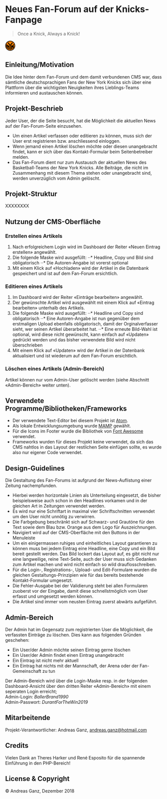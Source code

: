 # Neues Fan-Forum auf der Knicks-Fanpage

> Once a Knick, Always a Knick!

![Knicks-Logo Round Version](https://github.com/andreasganz/bwd_5100-1_andreas_ganz/blob/master/pictures/logos/favicon_newyorkknicks_round_rgb.png)

## Einleitung/Motivation
Die Idee hinter dem Fan-Forum und dem damit verbundenen CMS war, dass sämtliche deutschsprachigen Fans der New York Knicks sich über eine Plattform über die wichtigsten Neuigkeiten ihres Lieblings-Teams informieren und austauschen können.

## Projekt-Beschrieb
Jeder User, der die Seite besucht, hat die Möglichkeit die aktuellen News auf der Fan-Forum-Seite einzusehen.
* Um einen Artikel verfassen oder editieren zu können, muss sich der User erst registrieren bzw. anschliessend einloggen.
* Wenn jemand einen Artikel löschen möchte oder diesen unangebracht findet, kann er sich über das Kontakt-Formular beim Seitenbetreiber melden.  
* Das Fan-Forum dient nur zum Austausch der aktuellen News des Basketball-Teams der New York Knicks. Alle Beiträge, die nicht im Zusammenhang mit diesem Thema stehen oder unangebracht sind, werden unverzüglich vom Admin gelöscht.

## Projekt-Struktur
XXXXXXXX

## Nutzung der CMS-Oberfläche
### Erstellen eines Artikels
1. Nach erfolgreichem Login wird im Dashboard der Reiter «Neuen Eintrag erstellen» angewählt.
2. Die folgende Maske wird ausgefüllt:
⋅⋅* Headline, Copy und Bild sind obligatorisch
⋅⋅* Die Autoren-Angabe ist vorerst optional
3. Mit einem Klick auf «Hochladen» wird der Artikel in die Datenbank gespeichert und ist auf dem Fan-Forum ersichtlich.

### Editieren eines Artikels
1. Im Dashboard wird der Reiter «Einträge bearbeiten» angewählt.
2. Der gewünschte Artikel wird ausgewählt mit einem Klick auf «Eintrag bearbeiten» unterhalb des Artikels.
3. Die folgende Maske wird ausgefüllt:
⋅⋅* Headline und Copy sind obligatorisch
⋅⋅* Eine Autoren-Angabe ist nun gegenüber dem erstmaligen Upload ebenfalls obligatorisch, damit der Orginalverfasser sieht, wer seinen Artikel überarbeitet hat.
⋅⋅* Eine erneute Bild-Wahl ist optional, wird diese nicht gewünscht, kann einfach auf «Updaten» gedrückt werden und das bisher verwendete Bild wird nicht überschrieben
4. Mit einem Klick auf «Updaten» wird der Artikel in der Datenbank aktualisiert und ist wiederum auf dem Fan-Forum ersichtlich.

### Löschen eines Artikels (Admin-Bereich)
Artikel können nur vom Admin-User gelöscht werden (siehe Abschnitt «Admin-Bereich» weiter unten).

## Verwendete Programme/Bibliotheken/Frameworks
* Der verwendete Text-Editor bei diesem Projekt ist [Atom](https://atom.io/ "Link zu atom.io").  
* Als lokale Entwicklungsumgebung wurde [MAMP](https://www.mamp.info/de/ "Link zu mamp.info") gewählt.
* Für die Icons im Footer wurde die Bibliothek von [Font Awesome](https://fontawesome.com/ "Link zu fontawesome.com") verwendet.  
* Frameworks wurden für dieses Projekt keine verwendet, da sich das CMS nahtlos in das Layout der restlichen Seite einfügen sollte, es wurde also nur eigener Code verwendet.

## Design-Guidelines
Die Gestaltung des Fan-Forums ist aufgrund der News-Auflistung einer Zeitung nachempfunden.
* Hierbei werden horizontale Linien als Unterteilung eingesetzt, die bisher beispielsweise auch schon in den Headlines vorkamen und in der gleichen Art in Zeitungen verwendet werden.
* Es wird nur eine Schriftart in maximal vier Schriftschnitten verwendet um den User nicht unnötig zu verwirren.
* Die Farbgebung beschränkt sich auf Schwarz- und Grautöne für den Text sowie dem Blau bzw. Orange aus dem Logo für Auszeichnungen.
* Navigiert wird auf der CMS-Oberfläche mit den Buttons in der Menuleiste
* Um ein einigermassen ruhiges und einheitliches Layout garantieren zu können muss bei jedem Eintrag eine Headline, eine Copy und ein Bild bereit gestellt werden. Das Bild lockert das Layout auf, es gibt nicht nur eine langweilige, reine Text-Seite, auch der User muss sich Gedanken zum Artikel machen und wird nicht einfach so wild drauflosschreiben.
* Für die Login-, Registrations-, Upload- und Edit-Formulare wurden die gleichen Gestaltungs-Prinzipien wie für das bereits bestehende Kontakt-Formular umgesetzt.
* Die Fehler-Ausgabe bei der Validierung steht bei allen Formularen zuoberst vor der Eingabe, damit diese schnellstmöglich vom User erfasst und umgesetzt werden können.
* Die Artikel sind immer vom neusten Eintrag zuerst abwärts aufgeführt.

## Admin-Bereich
Der Admin hat im Gegensatz zum registrierten User die Möglichkeit, die verfassten Einträge zu löschen. Dies kann aus folgenden Gründen geschehen:
* Ein User/der Admin möchte seinen Eintrag gerne löschen
* Ein User/der Admin findet einen Eintrag unangebracht
* Ein Eintrag ist nicht mehr aktuell
* Ein Eintrag hat nichts mit der Mannschaft, der Arena oder der Fan-Gemeinschaft zu tun

Der Admin-Bereich wird über die Login-Maske resp. in der folgenden Dashboard-Ansicht über den dritten Reiter «Admin-Bereich» mit einem seperaten Login erreicht;  
Admin-Login: *BallerBrand1990*  
Admin-Passwort: *DurantForTheWin2019*

## Mitarbeitende
Projekt-Verantwortlicher: Andreas Ganz, <andreas.ganz@hotmail.com>

## Credits
Vielen Dank an Theres Harker und René Esposito für die spannende Einführung in den PHP-Bereich!

## License & Copyright
© Andreas Ganz, Dezember 2018
